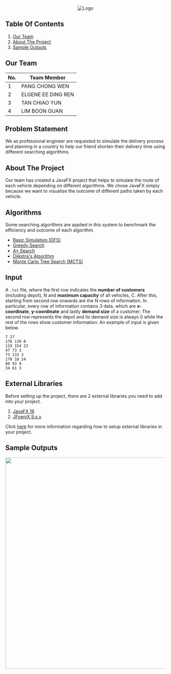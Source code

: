 <!-- PROJECT LOGO -->
<br />
<p align="center">
    <img src="src/res/logoTitle.png" alt="Logo" >
</p>

<!--TABLE OF CONTENTS-->
## Table Of Contents
  1. [Our Team](#our-team)
  2. [About The Project](#about-the-project)
  3. [Sample Outputs](#sample-outputs)


<!--OUR TEAM-->
## Our Team
No. | Team Member
--- | --- | 
1 | PANG CHONG WEN
2 | ELGENE EE DING REN
3 | TAN CHIAO YUN
4 | LIM BOON GUAN

## Problem Statement
We as professional engineer are requested to simulate the delivery process and planning in a country to help our friend shorten their delivery time using different searching algorithms.

<!--ABOUT THE PROJECT-->
## About The Project
Our team has created a JavaFX project that helps to simulate the route of each vehicle depending on different algorithms. We chose JavaFX simply because we want to visualise the outcome of different paths taken by each vehicle. 

## Algorithms
Some searching algorithms are applied in this system to benchmark the efficiency and outcome of each algorithm.

- [Basic Simulation (DFS)](https://www.geeksforgeeks.org/depth-first-search-or-dfs-for-a-graph/)
- [Greedy Search](https://brilliant.org/wiki/greedy-algorithm/)
- [A* Search](https://brilliant.org/wiki/a-star-search/)
- [Dijkstra's Algorithm](https://brilliant.org/wiki/dijkstras-short-path-finder/)
- [Monte Carlo Tree Search (MCTS)](https://www.ijcai.org/Proceedings/11/Papers/115.pdf)

## Input
A `.txt` file, where the first row indicates the **number of customers** (including depot), N and **maximum capacity** of all vehicles, C. After this, starting from second row onwards are the N rows of information. In particular, every row of information contains 3 data, which are **x-coordinate**, **y-coordinate** and lastly **demand size** of a customer. The second row represents the depot and its demand size is always 0 while the rest of the rows show customer information. An example of input is given below.

```
7 27
176 139 0
119 154 23
47 73 3
73 133 3
170 18 24
80 93 9
34 61 3
```

## External Libraries
Before setting up the project, there are 2 external libraries you need to add into your project. 

1. [JavaFX 16](https://gluonhq.com/products/javafx/)
2. [JFoeniX 9.x.x](https://github.com/sshahine/JFoenix)

Click [here]() for more information regarding how to setup external libraries in your project.

## Sample Outputs
<p align="center">
    <img src="src/res/demo.gif" width="800" height="665.82" />
</p>

